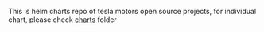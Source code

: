 This is helm charts repo of tesla motors open source projects, for individual chart, please check [charts](charts) folder
